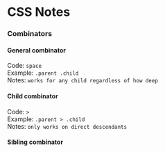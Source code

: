 # CSS Notes

### Combinators
#### General combinator
  Code: `space`<br />
  Example: `.parent .child`<br />
  Notes: `works for any child regardless of how deep`

#### Child combinator
  Code: `>`<br />
  Example: `.parent > .child`<br />
  Notes: `only works on direct descendants`

#### Sibling combinator

